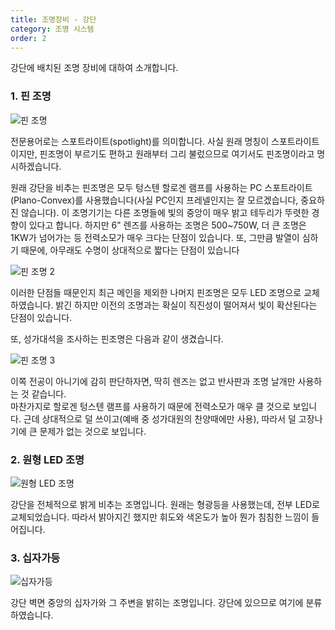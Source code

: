 ```yaml
---
title: 조명장비 - 강단
category: 조명 시스템
order: 2
---
```


강단에 배치된 조명 장비에 대하여 소개합니다. 

### 1. 핀 조명

![핀 조명](https://user-images.githubusercontent.com/12420779/49699357-7d34f180-fc13-11e8-80e2-951b59acef11.png)

전문용어로는 스포트라이트(spotlight)를 의미합니다. 사실 원래 명칭이 스포트라이트이지만, 핀조명이 부르기도 편하고 원래부터 그리 불렀으므로 여기서도 핀조명이라고 명시하겠습니다.

원래 강단을 비추는 핀조명은 모두 텅스텐 할로겐 램프를 사용하는 PC 스포트라이트(Plano-Convex)를 사용했습니다(사실 PC인지 프레넬인지는 잘 모르겠습니다, 중요하진 않습니다). 이 조명기기는 다른 조명들에 빛의 중앙이 매우 밝고 테두리가 뚜렷한 경향이 있다고 합니다. 하지만 6" 렌즈를 사용하는 조명은 500~750W, 더 큰 조명은 1KW가 넘어가는 등 전력소모가 매우 크다는 단점이 있습니다. 또, 그만큼 발열이 심하기 때문에, 아무래도 수명이 상대적으로 짧다는 단점이 있습니다

![핀 조명 2](https://user-images.githubusercontent.com/12420779/49699451-aefa8800-fc14-11e8-8679-1735cae89fa7.png)

이러한 단점들 때문인지 최근 메인을 제외한 나머지 핀조명은 모두 LED 조명으로 교체하였습니다. 밝긴 하지만 이전의 조명과는 확실이 직진성이 떨어져서 빛이 확산된다는 단점이 있습니다.

또, 성가대석을 조사하는 핀조명은 다음과 같이 생겼습니다.

![핀 조명 3](https://user-images.githubusercontent.com/12420779/49699508-6ee7d500-fc15-11e8-9f9c-76f3a6253565.png)

이쪽 전공이 아니기에 감히 판단하자면, 딱히 렌즈는 없고 반사판과 조명 날개만 사용하는 것 같습니다. <br>
마찬가지로 할로겐 텅스텐 램프를 사용하기 때문에 전력소모가 매우 클 것으로 보입니다. 근데 상대적으로 덜 쓰이고(예배 중 성가대원의 찬양때에만 사용), 따라서 덜 고장나기에 큰 문제가 없는 것으로 보입니다.

### 2. 원형 LED 조명

![원형 LED 조명](https://user-images.githubusercontent.com/12420779/49699557-ec134a00-fc15-11e8-8619-8ff96f8abc4a.png)

강단을 전체적으로 밝게 비추는 조명입니다. 원래는 형광등을 사용했는데, 전부 LED로 교체되었습니다. 따라서 밝아지긴 했지만 휘도와 색온도가 높아 뭔가 침침한 느낌이 들어집니다.

### 3. 십자가등

![십자가등](https://user-images.githubusercontent.com/12420779/50048903-9ad5ef80-011a-11e9-8ac2-d4493c9cadb3.png)

강단 벽면 중앙의 십자가와 그 주변을 밝히는 조명입니다. 강단에 있으므로 여기에 분류하였습니다.